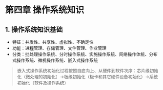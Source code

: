 # 第四章 操作系统知识

## 1. 操作系统知识基础
  - 特征：并发性、共享性、虚拟性、不确定性
  - 功能：进程管理、存储管理、文件管理、作业管理
  - 分类：批处理操作系统、分时操作系统、实施操作系统、网络操作体统、分布式操作系统、微机操作系统、嵌入式操作系统
  > 嵌入式操作系统初始化过程按照自底向上、从硬件到软件次序：芯片级初始化（微处理的初始化）->板级初始化（板卡和其它硬件设备初始化）->系统初始化（软件及操作系统）